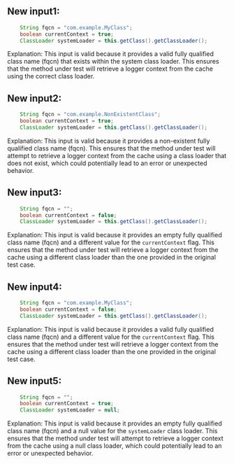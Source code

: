 ## New input1:
```java
    String fqcn = "com.example.MyClass";
    boolean currentContext = true;
    ClassLoader systemLoader = this.getClass().getClassLoader();
```
Explanation: This input is valid because it provides a valid fully qualified class name (fqcn) that exists within the system class loader. This ensures that the method under test will retrieve a logger context from the cache using the correct class loader.

## New input2:
```java
    String fqcn = "com.example.NonExistentClass";
    boolean currentContext = true;
    ClassLoader systemLoader = this.getClass().getClassLoader();
```
Explanation: This input is valid because it provides a non-existent fully qualified class name (fqcn). This ensures that the method under test will attempt to retrieve a logger context from the cache using a class loader that does not exist, which could potentially lead to an error or unexpected behavior.

## New input3:
```java
    String fqcn = "";
    boolean currentContext = false;
    ClassLoader systemLoader = this.getClass().getClassLoader();
```
Explanation: This input is valid because it provides an empty fully qualified class name (fqcn) and a different value for the `currentContext` flag. This ensures that the method under test will retrieve a logger context from the cache using a different class loader than the one provided in the original test case.

## New input4:
```java
    String fqcn = "com.example.MyClass";
    boolean currentContext = false;
    ClassLoader systemLoader = this.getClass().getClassLoader();
```
Explanation: This input is valid because it provides a valid fully qualified class name (fqcn) and a different value for the `currentContext` flag. This ensures that the method under test will retrieve a logger context from the cache using a different class loader than the one provided in the original test case.

## New input5:
```java
    String fqcn = "";
    boolean currentContext = true;
    ClassLoader systemLoader = null;
```
Explanation: This input is valid because it provides an empty fully qualified class name (fqcn) and a null value for the `systemLoader` class loader. This ensures that the method under test will attempt to retrieve a logger context from the cache using a null class loader, which could potentially lead to an error or unexpected behavior.
